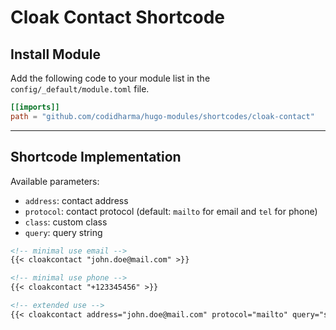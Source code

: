 # Cloak Contact Shortcode

## Install Module

Add the following code to your module list in the `config/_default/module.toml` file.

```toml
[[imports]]
path = "github.com/codidharma/hugo-modules/shortcodes/cloak-contact"
```

<hr>

## Shortcode Implementation

Available parameters:

* `address`: contact address
* `protocol`: contact protocol (default: `mailto` for email and `tel` for phone)
* `class`: custom class
* `query`: query string

```md
<!-- minimal use email -->
{{< cloakcontact "john.doe@mail.com" >}}

<!-- minimal use phone -->
{{< cloakcontact "+123345456" >}}

<!-- extended use -->
{{< cloakcontact address="john.doe@mail.com" protocol="mailto" query="subject=Test Subject" class="btn btn-primary" >}}
```
